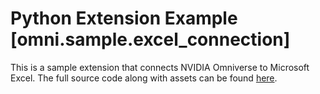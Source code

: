 # Python Extension Example [omni.sample.excel_connection]

This is a sample extension that connects NVIDIA Omniverse to Microsoft Excel. The full source code along with assets can be found [here](https://github.com/NVIDIA-Omniverse/kit-extension-sample-excel-connection).